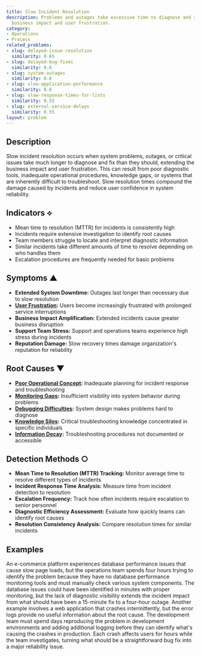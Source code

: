 ```yaml
---
title: Slow Incident Resolution
description: Problems and outages take excessive time to diagnose and resolve, prolonging
  business impact and user frustration.
category:
- Operations
- Process
related_problems:
- slug: delayed-issue-resolution
  similarity: 0.65
- slug: delayed-bug-fixes
  similarity: 0.6
- slug: system-outages
  similarity: 0.6
- slug: slow-application-performance
  similarity: 0.6
- slug: slow-response-times-for-lists
  similarity: 0.55
- slug: external-service-delays
  similarity: 0.55
layout: problem
---
```


## Description

Slow incident resolution occurs when system problems, outages, or critical issues take much longer to diagnose and fix than they should, extending the business impact and user frustration. This can result from poor diagnostic tools, inadequate operational procedures, knowledge gaps, or systems that are inherently difficult to troubleshoot. Slow resolution times compound the damage caused by incidents and reduce user confidence in system reliability.

## Indicators ⟡

- Mean time to resolution (MTTR) for incidents is consistently high
- Incidents require extensive investigation to identify root causes
- Team members struggle to locate and interpret diagnostic information
- Similar incidents take different amounts of time to resolve depending on who handles them
- Escalation procedures are frequently needed for basic problems

## Symptoms ▲

- **Extended System Downtime:** Outages last longer than necessary due to slow resolution
- **[User Frustration](user-frustration.md):** Users become increasingly frustrated with prolonged service interruptions
- **Business Impact Amplification:** Extended incidents cause greater business disruption
- **Support Team Stress:** Support and operations teams experience high stress during incidents
- **Reputation Damage:** Slow recovery times damage organization's reputation for reliability

## Root Causes ▼

- **[Poor Operational Concept](poor-operational-concept.md):** Inadequate planning for incident response and troubleshooting
- **[Monitoring Gaps](monitoring-gaps.md):** Insufficient visibility into system behavior during problems
- **[Debugging Difficulties](debugging-difficulties.md):** System design makes problems hard to diagnose
- **[Knowledge Silos](knowledge-silos.md):** Critical troubleshooting knowledge concentrated in specific individuals
- **[Information Decay](information-decay.md):** Troubleshooting procedures not documented or accessible

## Detection Methods ○

- **Mean Time to Resolution (MTTR) Tracking:** Monitor average time to resolve different types of incidents
- **Incident Response Time Analysis:** Measure time from incident detection to resolution
- **Escalation Frequency:** Track how often incidents require escalation to senior personnel
- **Diagnostic Efficiency Assessment:** Evaluate how quickly teams can identify root causes
- **Resolution Consistency Analysis:** Compare resolution times for similar incidents

## Examples

An e-commerce platform experiences database performance issues that cause slow page loads, but the operations team spends four hours trying to identify the problem because they have no database performance monitoring tools and must manually check various system components. The database issues could have been identified in minutes with proper monitoring, but the lack of diagnostic visibility extends the incident impact from what should have been a 15-minute fix to a four-hour outage. Another example involves a web application that crashes intermittently, but the error logs provide no useful information about the root cause. The development team must spend days reproducing the problem in development environments and adding additional logging before they can identify what's causing the crashes in production. Each crash affects users for hours while the team investigates, turning what should be a straightforward bug fix into a major reliability issue.